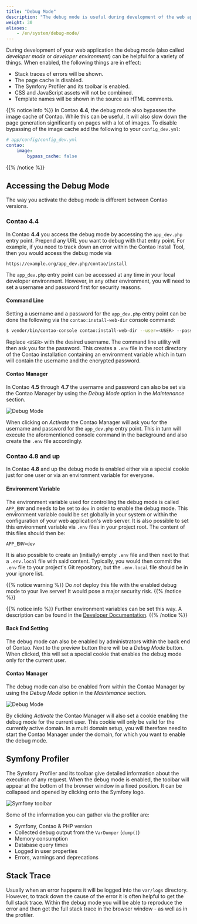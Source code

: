 ```yaml
---
title: "Debug Mode"
description: "The debug mode is useful during development of the web application and for tracking down errors."
weight: 30
aliases:
    - /en/system/debug-mode/
---
```



During development of your web application the debug mode (also called _developer mode_
or _developer environment_) can be helpful for a variety of things. When enabled, 
the following things are in effect:

* Stack traces of errors will be shown.
* The page cache is disabled.
* The Symfony Profiler and its toolbar is enabled.
* CSS and JavaScript assets will not be combined.
* Template names will be shown in the source as HTML comments.

{{% notice info %}}
In Contao **4.4**, the debug mode also bypasses the image cache of Contao. While
this can be useful, it will also slow down the page generation significantly on
pages with a lot of images. To disable bypassing of the image cache add the following
to your `config_dev.yml`:

```yml
# app/config/config_dev.yml
contao:
    image:
        bypass_cache: false
```
{{% /notice %}}


## Accessing the Debug Mode

The way you activate the debug mode is different between Contao versions. 


### Contao 4.4

In Contao **4.4** you access the debug mode by accessing the `app_dev.php` entry 
point. Prepend any URL you want to debug with that entry point. For example, if 
you need to track down an error within the Contao Install Tool, then you would access 
the debug mode via

```none
https://example.org/app_dev.php/contao/install
```

The `app_dev.php` entry point can be accessed at any time in your local developer
environment. However, in any other environment, you will need to set a username
and password first for security reasons.


#### Command Line

Setting a username and a password for the `app_dev.php` entry point can be done
the following via the `contao:install-web-dir` console command:

```bash
$ vendor/bin/contao-console contao:install-web-dir --user=<USER> --password
```

Replace `<USER>` with the desired username. The command line utility will then ask 
you for the password. This creates a `.env` file in the root directory of the Contao
installation containing an environment variable which in turn will contain the username
and the encrypted password.


#### Contao Manager

In Contao **4.5** through **4.7** the username and password can also be set via 
the Contao Manager by using the _Debug Mode_ option in the _Maintenance_ section.

![Debug Mode](/de/system/images/en/contao-manager_c44-debug-mode_en.png?classes=shadow)

When clicking on _Activate_ the Contao Manager will ask you for the username and
password for the `app_dev.php` entry point. This in turn will execute the aforementioned
console command in the background and also create the `.env` file accordingly.


### Contao 4.8 and up

In Contao **4.8** and up the debug mode is enabled either via a special cookie
just for one user or via an environment variable for everyone.


#### Environment Variable

The environment variable used for controlling the debug mode is called `APP_ENV`
and needs to be set to `dev` in order to enable the debug mode. This environment
variable could be set globally in your system or within the configuration of your
web application's web server. It is also possible to set this environment variable
via `.env` files in your project root. The content of this files should then be:

```none
APP_ENV=dev
```

It is also possible to create an (initially) empty `.env` file and then next to
that a `.env.local` file with said content. Typically, you would then commit the
`.env` file to your project's Git repository, but the `.env.local` file should be
in your ignore list.

{{% notice warning %}}
Do _not_ deploy this file with the enabled debug mode to your live server! It would
pose a major security risk.
{{% /notice %}}

{{% notice info %}}
Further environment variables can be set this way. A description can be found in the [Developer Documentation](/../dev/reference/config/#environment-variables-for-the-contao-managed-edition).
{{% /notice %}}


#### Back End Setting

The debug mode can also be enabled by administrators within the back end of Contao.
Next to the preview button there will be a _Debug Mode_ button. When clicked, this
will set a special cookie that enables the debug mode only for the current user.


#### Contao Manager

The debug mode can also be enabled from within the Contao Manager by using the 
_Debug Mode_ option in the _Maintenance_ section.


![Debug Mode](/de/system/images/en/contao-manager_c48-debug-mode_en.png?classes=shadow)

By clicking _Activate_ the Contao Manager will also set a cookie enabling the debug
mode for the current user. This cookie will only be valid for the currently active domain.
In a multi domain setup, you will therefore need to start the Contao Manager under the
domain, for which you want to enable the debug mode.


## Symfony Profiler

The Symfony Profiler and its toolbar give detailed information about the execution 
of any request. When the debug mode is enabled, the toolbar will appear at the 
bottom of the browser window in a fixed position. It can be collapsed and opened
by clicking onto the Symfony logo.

![Symfony toolbar](/de/system/images/en/symfony-toolbar.png?classes=shadow)

Some of the information you can gather via the profiler are:

* Symfony, Contao & PHP version
* Collected debug output from the `VarDumper` (`dump()`)
* Memory consumption
* Database query times
* Logged in user properties
* Errors, warnings and deprecations


## Stack Trace

Usually when an error happens it will be logged into the `var/logs` directory.
However, to track down the cause of the error it is often helpful to get the full
stack trace. Within the debug mode you will be able to reproduce
the error and then get the full stack trace in the browser window - as well as in
the profiler.
